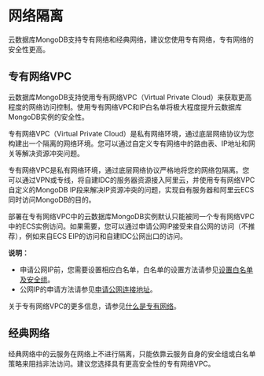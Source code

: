 # 网络隔离

云数据库MongoDB支持专有网络和经典网络，建议您使用专有网络，专有网络的安全性更高。

## 专有网络VPC

云数据库MongoDB支持使用专有网络VPC（Virtual Private Cloud）来获取更高程度的网络访问控制。使用专有网络VPC和IP白名单将极大程度提升云数据库MongoDB实例的安全性。

专有网络VPC（Virtual Private Cloud）是私有网络环境，通过底层网络协议为您构建出一个隔离的网络环境。您可以通过自定义专有网络中的路由表、IP地址和网关等解决资源冲突问题。

专有网络VPC是私有网络环境，通过底层网络协议严格地将您的网络包隔离。您可以通过VPN或专线，将自建IDC的服务器资源接入阿里云，并使用专有网络VPC自定义的MongoDB IP段来解决IP资源冲突的问题，实现自有服务器和阿里云ECS同时访问MongoDB的目的。

部署在专有网络VPC中的云数据库MongoDB实例默认只能被同一个专有网络VPC中的ECS实例访问。如果需要，您可以通过申请公网IP接受来自公网的访问（不推荐），例如来自ECS EIP的访问和自建IDC公网出口的访问。

**说明：**

-   申请公网IP前，您需要设置相应白名单，白名单的设置方法请参见[设置白名单及安全组](/intl.zh-CN/用户指南/数据安全性/设置白名单及安全组.md)。
-   公网IP的申请方法请参见[申请公网连接地址](/intl.zh-CN/快速入门/申请公网连接地址.md)。

关于专有网络VPC的更多信息，请参见[什么是专有网络](https://help.aliyun.com/document_detail/34217.htm#concept-kbk-cpz-ndb)。

## 经典网络

经典网络中的云服务在网络上不进行隔离，只能依靠云服务自身的安全组或白名单策略来阻挡非法访问。建议您选择具有更高安全性的专有网络VPC。

